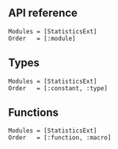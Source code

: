 ## API reference
```@autodocs
Modules = [StatisticsExt]
Order   = [:module]
```

## Types
```@autodocs
Modules = [StatisticsExt]
Order   = [:constant, :type]
```

## Functions
```@autodocs
Modules = [StatisticsExt]
Order   = [:function, :macro]
```


